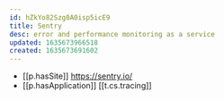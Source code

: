 ```yaml
---
id: hZkYo82Szg0A0isp5icE9
title: Sentry
desc: error and performance monitoring as a service
updated: 1635673966518
created: 1635673691602
---
```




- [[p.hasSite]] https://sentry.io/
- [[p.hasApplication]] [[t.cs.tracing]]
